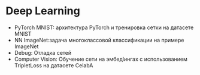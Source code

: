 # Deep Learning

 - PyTorch MNIST: архитектура PyTorch и тренировка сетки на датасете MNIST
 - NN ImageNet:задача многоклассовой классификации на примере ImageNet
 - Debug: Отладка сетей
 - Computer Vision: Обучение сети на эмбедlингах с использованием TripletLoss на датасете CelabA

